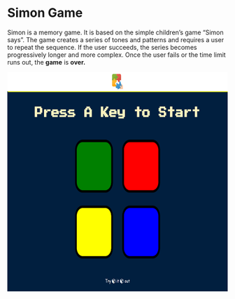 # Simon Game
Simon is a memory game. It is based on the simple children’s game “Simon says”. The game creates a series of tones and patterns and requires a user to repeat the sequence. If the user succeeds, the series becomes progressively longer and more complex. Once the user fails or the time limit runs out, the <b>game</b> is <b>over.</b>


<img src="images/reference.png" height="500px">

